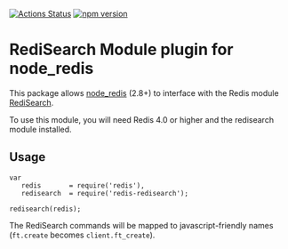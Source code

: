 [![Actions Status](https://github.com/stockholmux/node_redis-redisearch/workflows/CI/badge.svg)](https://github.com/stockholmux/node_redis-redisearch/actions)
[![npm version](https://badge.fury.io/js/redis-redisearch.svg)](https://badge.fury.io/js/redis-redisearch)

# RediSearch Module plugin for node_redis

This package allows [node_redis](https://github.com/NodeRedis/node_redis) (2.8+) to interface with the Redis module [RediSearch](http://redisearch.io/).

To use this module, you will need Redis 4.0 or higher and the redisearch module installed.

## Usage

```
var
   redis       = require('redis'),
   redisearch  = require('redis-redisearch');

redisearch(redis);
```

The RediSearch commands will be mapped to javascript-friendly names (`ft.create` becomes `client.ft_create`).
